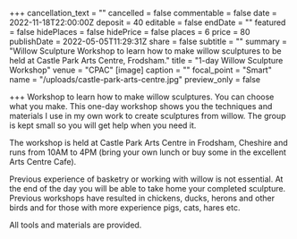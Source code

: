 +++
cancellation_text = ""
cancelled = false
commentable = false
date = 2022-11-18T22:00:00Z
deposit = 40
editable = false
endDate = ""
featured = false
hidePlaces = false
hidePrice = false
places = 6
price = 80
publishDate = 2022-05-05T11:29:31Z
share = false
subtitle = ""
summary = "Willow Sculpture Workshop to learn how to make willow sculptures to be held at Castle Park Arts Centre, Frodsham."
title = "1-day Willow Sculpture Workshop"
venue = "CPAC"
[image]
caption = ""
focal_point = "Smart"
name = "/uploads/castle-park-arts-centre.jpg"
preview_only = false

+++
Workshop to learn how to make willow sculptures. You can choose what you make. This one-day workshop shows you the techniques and materials I use in my own work to create sculptures from willow. The group is kept small so you will get help when you need it.

The workshop is held at Castle Park Arts Centre in Frodsham, Cheshire and runs from 10AM to 4PM (bring your own lunch or buy some in the excellent Arts Centre Cafe).

Previous experience of basketry or working with willow is not essential. At the end of the day you will be able to take home your completed sculpture. Previous workshops have resulted in chickens, ducks, herons and other birds and for those with more experience pigs, cats, hares etc.

All tools and materials are provided.